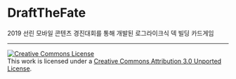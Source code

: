 # DraftTheFate

2019 선린 모바일 콘텐츠 경진대회를 통해 개발된 로그라이크식 덱 빌딩 카드게임 

---

<a rel="license" href="http://creativecommons.org/licenses/by/3.0/"><img alt="Creative Commons License" style="border-width:0" src="https://i.creativecommons.org/l/by/3.0/88x31.png" /></a><br />This work is licensed under a <a rel="license" href="http://creativecommons.org/licenses/by/3.0/">Creative Commons Attribution 3.0 Unported License</a>.